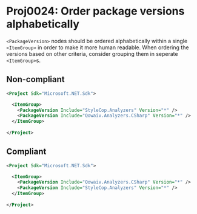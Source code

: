# Proj0024: Order package versions alphabetically
`<PackageVersion>` nodes should be ordered alphabetically
within a single `<ItemGroup>` in order to make it more
human readable. When ordering the versions based on
other criteria, consider grouping them in seperate
`<ItemGroup>`s.

## Non-compliant
``` XML
<Project Sdk="Microsoft.NET.Sdk">

  <ItemGroup>
    <PackageVersion Include="StyleCop.Analyzers" Version="*" />
    <PackageVersion Include="Qowaiv.Analyzers.CSharp" Version="*" />
  </ItemGroup>
  
</Project>
```

## Compliant
``` XML
<Project Sdk="Microsoft.NET.Sdk">

  <ItemGroup>
    <PackageVersion Include="Qowaiv.Analyzers.CSharp" Version="*" />
    <PackageVersion Include="StyleCop.Analyzers" Version="*" />
  </ItemGroup>
  
</Project>
```
